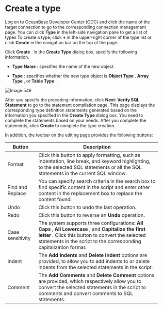 Create a type 
==================================

Log on to OceanBase Developer Center (ODC) and click the name of the target connection to go to the corresponding connection management page. You can click **Type** in the left-side navigation pane to get a list of types To create a type, click **+** in the upper-right corner of the type list or click **Create** in the navigation bar on the top of the page. 

Click **Create** . In the **Create Type** dialog box, specify the following information.

* **Type Name** : specifies the name of the new object.

  

* **Type** : specifies whether the new type object is **Object Type** , **Array Type** , or **Table Type** .

  




![Image 549](https://help-static-aliyun-doc.aliyuncs.com/assets/img/en-US/3099620261/p268403.png)

After you specify the preceding information, click **Next: Verify SQL Statement** to go to the statement compilation page. This page displays the corresponding type definition statements generated based on the information you specified in the **Create Type** dialog box. You need to complete the statements based on your needs. After you complete the statements, click **Create** to complete the type creation. 

In addition, the toolbar on the editing page provides the following buttons:


|      Button      |                                                                                                            Description                                                                                                            |
|------------------|-----------------------------------------------------------------------------------------------------------------------------------------------------------------------------------------------------------------------------------|
| Format           | Click this button to apply formatting, such as indentation, line break, and keyword highlighting, to the selected SQL statements or all the SQL statements in the current SQL window.                                             |
| Find and Replace | You can specify search criteria in the search box to find specific content in the script and enter other content in the replacement box to replace the content found.                                                             |
| Undo             | Click this button to undo the last operation.                                                                                                                                                                                     |
| Redo             | Click this button to reverse an **Undo** operation.                                                                                                                                                                               |
| Case sensitivity | The system supports three configurations: **All Caps** , **All Lowercase** , and **Capitalize the first letter** . Click this button to convert the selected statements in the script to the corresponding capitalization format. |
| Indent           | The **Add Indents** and **Delete Indent** options are provided, to allow you to add indents to or delete indents from the selected statements in the script.                                                                      |
| Comment          | The **Add Comments** and **Delete Comment** options are provided, which respectively allow you to convert the selected statements in the script to comments and convert comments to SQL statements.                               |



